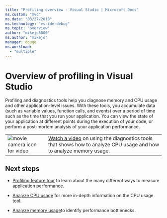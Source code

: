 ```yaml
---
title: "Profiling overview - Visual Studio | Microsoft Docs"
ms.custom: "mvc"
ms.date: "03/27/2018"
ms.technology: "vs-ide-debug"
ms.topic: "overview"
author: "mikejo5000"
ms.author: "mikejo"
manager: douge
ms.workload: 
  - "multiple"
---
```


# Overview of profiling in Visual Studio

Profiling and diagnostics tools help you diagnose memory and CPU usage and other application-level issues. With these tools, you accumulate data (such as variable values, function calls, and events) over a period of time such as the time that you run your application. You can view the state of your application at different points during the execution of your code, or perform a post-mortem analysis of your application performance.

|         |         |
|---------|---------|
|  ![movie camera icon for video](../install/media/video-icon.png "Watch a video")  |    [Watch a video](https://mva.microsoft.com/en-US/training-courses-embed/getting-started-with-visual-studio-2017-17798/Profiling-with-Diagnostics-Tools-in-Visual-Studio-2017-daHnzMD6D_9211787171) on using the diagnostics tools that shows how to analyze CPU usage and how to analyze memory usage. |

## Next steps

* [Profiling feature tour](../profiling/profiling-feature-tour.md) to learn about the many different ways to measure application performance.

* [Analyze CPU usage](../profiling/cpu-usage.md) for more in-depth information on the CPU usage tool.

* [Analyze memory usage](../profiling/memory-usage.md)to identify performance bottlenecks. 
